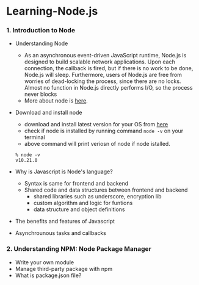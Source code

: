 # Learning-Node.js

### 1. Introduction to Node

- Understanding Node
  - As an asynchronous event-driven JavaScript runtime, Node.js is designed to build scalable network applications. Upon each connection, the callback is fired, but if there is no work to be done, Node.js will sleep.
    Furthermore, users of Node.js are free from worries of dead-locking the process, since there are no locks. Almost no function in Node.js directly performs I/O, so the process never blocks
  - More about node is [here](https://nodejs.org/en/about/).
- Download and install node

  - download and install latest version for your OS from [here](https://nodejs.org/en/)
  - check if node is installed by running command `node -v` on your terminal
  - above command will print veriosn of node if node istalled.

  ```
  % node -v
  v10.21.0
  ```

- Why is Javascript is Node's language?
  - Syntax is same for frontend and backend
  - Shared code and data structures between frontend and backend
    - shared libraries such as underscore, encryption lib
    - custom algorithm and logic for funtions
    - data structure and object definitions
- The benefits and features of Javascript
- Asynchrounous tasks and callbacks

### 2. Understanding NPM: Node Package Manager

- Write your own module
- Manage third-party package with npm
- What is package.json file?
